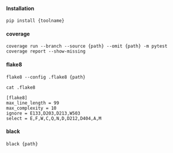 #### Installation
```
pip install {toolname}
```

#### coverage
```
coverage run --branch --source {path} --omit {path} -m pytest
coverage report --show-missing
```

#### flake8
```
flake8 --config .flake8 {path}
```

```
cat .flake8

[flake8]
max_line_length = 99
max_complexity = 10
ignore = E133,D203,D213,W503
select = E,F,W,C,Q,N,D,D212,D404,A,M
```

#### black
```
black {path}
```

